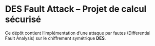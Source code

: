 # DES Fault Attack – Projet de calcul sécurisé

Ce dépôt contient l’implémentation d’une attaque par fautes
(Differential Fault Analysis) sur le chiffrement symétrique **DES**. 
